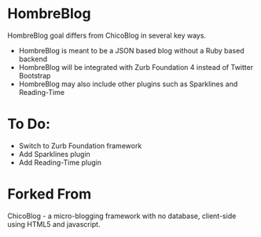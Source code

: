 HombreBlog
=========

HombreBlog goal differs from ChicoBlog in several key ways.

+ HombreBlog is meant to be a JSON based blog without a Ruby based backend
+ HombreBlog will be integrated with Zurb Foundation 4 instead of Twitter Bootstrap
+ HombreBlog may also include other plugins such as Sparklines and Reading-Time


To Do:
======

+ Switch to Zurb Foundation framework
+ Add Sparklines plugin
+ Add Reading-Time plugin



Forked From
===========

ChicoBlog - a micro-blogging framework with no database, client-side using HTML5 and javascript.
